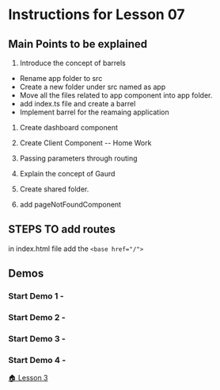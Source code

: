 # Instructions for Lesson 07

## Main Points to be explained

1. Introduce the concept of barrels
  * Rename app folder to src
  * Create a new folder under src named as app
  * Move all the files related to app component into app folder. 
  * add index.ts file and create a barrel
  * Implement barrel for the reamaing application

1. Create dashboard component
1. Create Client Component -- Home Work
1. Passing parameters through routing
1. Explain the concept of Gaurd

1. Create shared folder. 
2. add pageNotFoundComponent

## STEPS TO add routes
in index.html file add the `<base href="/">`
## Demos

### **Start Demo 1** -


### **Start Demo 2** -


### **Start Demo 3** -

### **Start Demo 4** -


 [ :house: Lesson 3](https://github.com/costaivo/AngularJs2-AdManager/tree/Dev/02_AdManager/03_Lesson/Start) 